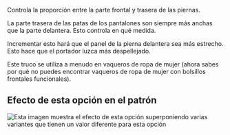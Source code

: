 Controla la proporción entre la parte frontal y trasera de las piernas.

La parte trasera de las patas de los pantalones son siempre más anchas que la parte delantera. Esto controla en qué medida.

<Note>

Incrementar esto hará que el panel de la pierna delantera sea más estrecho.\
Esto hace que el portador luzca más despellejado.

Este truco se utiliza a menudo en vaqueros de ropa de mujer
(ahora sabes por qué no puedes encontrar vaqueros de ropa de mujer con bolsillos frontales funcionales).

</Note>

## Efecto de esta opción en el patrón

![Esta imagen muestra el efecto de esta opción superponiendo varias variantes que tienen un valor diferente para esta opción](titan\_legbalance\_sample.svg "Efecto de esta opción en el patrón")
